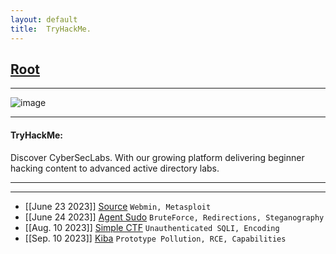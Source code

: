 ```yaml
---
layout: default
title:  TryHackMe.
---
```


<h2 class="menu-header" id="index"><a href="../../index.html">Root</a></h2>
<hr>

![image](https://user-images.githubusercontent.com/127159644/223289326-adc9f1f7-1fea-497a-b829-28d6a50f3390.png)

* * *
<h4 class="menu-header" id="tryhackme">TryHackMe:</h4>
Discover CyberSecLabs. With our growing platform delivering beginner hacking content to advanced active directory labs.
<hr>
<hr>

<!-- - [[Jan 21 2023]] [TakeOver](https://markuched13.github.io/posts/thm/takeover.html) `Subdomain Enumeration`
- [[Jan 28 2023]] [ReversingELF](https://markuched13.github.io/posts/thm/reversingelf.html) `Reverse Engineering`
- [[Jan 28 2023]] [0x41haz](https://markuched13.github.io/posts/thm/0x41haz.html) `Reverse Engineering`
- [[Feb 05 2023]] [EavesDropper](https://markuched13.github.io/posts/thm/eavesdrop.html) `Pspy, Path Hijack, Scripting`
- [[Feb 08 2023]] [PythonBasic](https://markuched13.github.io/posts/thm/pythonbasics.html) `Python`
- [[Feb 09 2023]] [UnbakedPie](https://markuched13.github.io/posts/thm/unbakedpie.html) `Python Deserialization, Docker, Python Library Hijack`
- [[Feb 11 2023]] [MD2PDF](https://markuched13.github.io/posts/thm/md2pdf.html) `SSRF`
- [[Feb 14 2023]] [DearQA](https://markuched13.github.io/posts/thm/dearqa.html) `Ret2Win (BOF)`
- [[Feb 14 2023]] [PWN101](https://h4ckyou.github.io/posts/thm/posts/pwn101.html) `ROPing`
- [[Feb 20 2023]] [BrainPan](https://markuched13.github.io/posts/thm/brainpan1.html) `Ret2Shellcode`
- [[Mar 05 2023]] [BinaryHeaven](https://h4ckyou.github.io/posts/thm/posts/binaryheaven.html) `Reverse Engineering, ROP (Ret2Libc) , Path Hijack`
- [[April 10 2023]] [Devie](https://h4ckyou.github.io/posts/thm/posts/devie.html) `Python Command Injection, Cryptography, Cron`
- [[May 02 2023]] [Zeno](https://h4ckyou.github.io/posts/thm/posts/zeno.html) `Remote Code Execution, Service Hijack`
- [[May 09 2023]] [Chronicle](https://h4ckyou.github.io/posts/thm/posts/chronicle.html) `GIT, Brute Force, Mozila FirePWD, ROP (Ret2Libc)`
- [[May 10 2023]] [Anonymous Playground](https://h4ckyou.github.io/posts/thm/posts/anonymousplayground.html) `Cipher, Scripting, BinExp`
- [[May 10 2023]] [DavesBlog](https://h4ckyou.github.io/posts/thm/posts/davesblog.html) `NOSQLi, NodeJS Command Injection, MongoDB Enum, BinExp`
- [[May 10 2023]] [Fortress](https://h4ckyou.github.io/posts/thm/posts/fortress.html) `Python Compiled Binary, Hash Collision, ADM Group Log File Reading`
- [[May 10 2023]] [GameBuzz](https://h4ckyou.github.io/posts/thm/posts/gamebuzz.html) `Python Pickle Deserilization, Port Knock, ACL, Knockd Service Abuse`
- [[May 25 2023]] [Weasel](https://h4ckyou.github.io/posts/thm/posts/weasel.html) `Jupyter, WSL, Mounting` -->
- [[June 23 2023]] [Source](https://sec-fortress.github.io/posts/thm/posts/source.html) `Webmin, Metasploit`
- [[June 24 2023]] [Agent Sudo](https://sec-fortress.github.io/posts/thm/posts/agentsudo.html) `BruteForce, Redirections, Steganography`
- [[Aug. 10 2023]] [Simple CTF](https://sec-fortress.github.io/posts/thm/posts/simplectf.html) `Unauthenticated SQLI, Encoding`
- [[Sep. 10 2023]] [Kiba](https://sec-fortress.github.io/posts/thm/posts/kiba.html) `Prototype Pollution, RCE, Capabilities`

